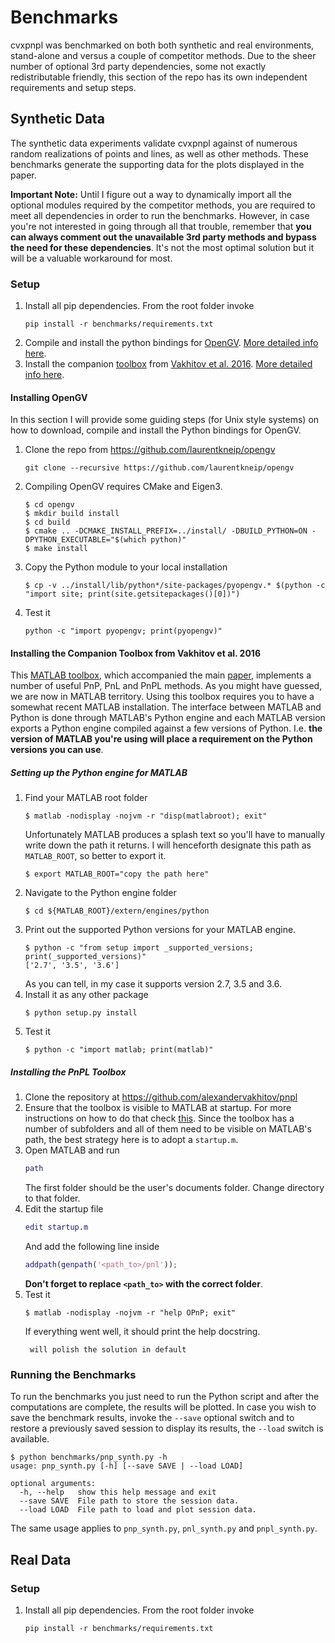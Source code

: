 # Benchmarks

cvxpnpl was benchmarked on both both synthetic and real environments, stand-alone and versus a couple of competitor methods. Due to the sheer number of optional 3rd party dependencies, some not exactly redistributable friendly, this section of the repo has its own independent requirements and setup steps.

## Synthetic Data

The synthetic data experiments validate cvxpnpl against of numerous random realizations of points and lines, as well as other methods. These benchmarks generate the supporting data for the plots displayed in the paper.

**Important Note:** Until I figure out a way to dynamically import all the optional modules required by the competitor methods, you are required to meet all dependencies in order to run the benchmarks. However, in case you're not interested in going through all that trouble, remember that **you can always comment out the unavailable 3rd party methods and bypass the need for these dependencies**. It's not the most optimal solution but it will be a valuable workaround for most.

### Setup

1. Install all pip dependencies. From the root folder invoke
	```
	pip install -r benchmarks/requirements.txt
	```
2. Compile and install the python bindings for [OpenGV](https://github.com/laurentkneip/opengv). [More detailed info here](#installing-opengv).
3. Install the companion [toolbox](https://github.com/alexandervakhitov/pnpl) from [Vakhitov et al. 2016](https://link.springer.com/chapter/10.1007/978-3-319-46478-7_36). [More detailed info here](#installing-the-companion-toolbox-from-vakhitov-et-al-2016).

#### Installing OpenGV

In this section I will provide some guiding steps (for Unix style systems) on how to download, compile and install the Python bindings for OpenGV.

1. Clone the repo from https://github.com/laurentkneip/opengv
	```
	git clone --recursive https://github.com/laurentkneip/opengv
	```
2. Compiling OpenGV requires CMake and Eigen3.
	```
	$ cd opengv
	$ mkdir build install
	$ cd build
	$ cmake .. -DCMAKE_INSTALL_PREFIX=../install/ -DBUILD_PYTHON=ON -DPYTHON_EXECUTABLE="$(which python)"
	$ make install
	```
3. Copy the Python module to your local installation
	```
	$ cp -v ../install/lib/python*/site-packages/pyopengv.* $(python -c "import site; print(site.getsitepackages()[0])")
	```
4. Test it
	```
	python -c "import pyopengv; print(pyopengv)"
	```

#### Installing the Companion Toolbox from Vakhitov et al. 2016

This [MATLAB toolbox](https://github.com/alexandervakhitov/pnpl), which accompanied the main [paper](https://link.springer.com/chapter/10.1007/978-3-319-46478-7_36), implements a number of useful PnP, PnL and PnPL methods. As you might have guessed, we are now in MATLAB territory. Using this toolbox requires you to have a somewhat recent MATLAB installation. The interface between MATLAB and Python is done through MATLAB's Python engine and each MATLAB version exports a Python engine compiled against a few versions of Python. I.e. **the version of MATLAB you're using will place a requirement on the Python versions you can use**.

##### Setting up the Python engine for MATLAB

1. Find your MATLAB root folder
	```
	$ matlab -nodisplay -nojvm -r "disp(matlabroot); exit"
	```
	Unfortunately MATLAB produces a splash text so you'll have to manually write down the path it returns. I will henceforth designate this path as `MATLAB_ROOT`, so better to export it.
	```
	$ export MATLAB_ROOT="copy the path here"
	```
2. Navigate to the Python engine folder
	```
	$ cd ${MATLAB_ROOT}/extern/engines/python
	```
3. Print out the supported Python versions for your MATLAB engine.
	```
	$ python -c "from setup import _supported_versions; print(_supported_versions)"
	['2.7', '3.5', '3.6']
	```
	As you can tell, in my case it supports version 2.7, 3.5 and 3.6.
4. Install it as any other package
	```
	$ python setup.py install
	```
5. Test it
	```
	$ python -c "import matlab; print(matlab)"
	```

##### Installing the PnPL Toolbox

1. Clone the repository at https://github.com/alexandervakhitov/pnpl
2. Ensure that the toolbox is visible to MATLAB at startup. For more instructions on how to do that check [this](https://www.mathworks.com/help/matlab/matlab_env/add-folders-to-matlab-search-path-at-startup.html). Since the toolbox has a number of subfolders and all of them need to be visible on MATLAB's path, the best strategy here is to adopt a `startup.m`.
3. Open MATLAB and run
	```matlab
	path
	```
	The first folder should be the user's documents folder. Change directory to that folder.
4. Edit the startup file
	```matlab
	edit startup.m
	```
	And add the following line inside
	```matlab
	addpath(genpath('<path_to>/pnl'));
	```
	**Don't forget to replace `<path_to>` with the correct folder**.
5. Test it
	```
	$ matlab -nodisplay -nojvm -r "help OPnP; exit"
	```
	If everything went well, it should print the help docstring.
	```
	 will polish the solution in default
	```

### Running the Benchmarks

To run the benchmarks you just need to run the Python script and after the computations are complete, the results will be plotted. In case you wish to save the benchmark results, invoke the `--save` optional switch and to restore a previously saved session to display its results, the `--load` switch is available.

```
$ python benchmarks/pnp_synth.py -h
usage: pnp_synth.py [-h] [--save SAVE | --load LOAD]

optional arguments:
  -h, --help   show this help message and exit
  --save SAVE  File path to store the session data.
  --load LOAD  File path to load and plot session data.
```
The same usage applies to `pnp_synth.py`, `pnl_synth.py` and `pnpl_synth.py`.

## Real Data

### Setup

1. Install all pip dependencies. From the root folder invoke
	```
	pip install -r benchmarks/requirements.txt
	```
